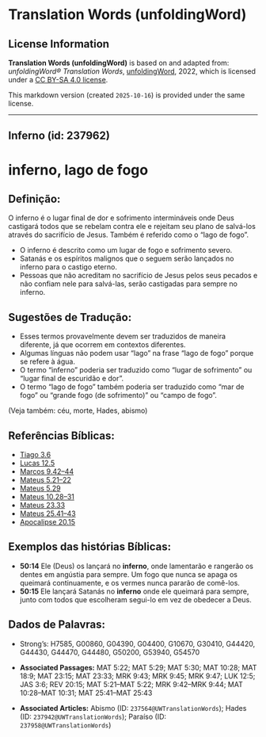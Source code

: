 # Translation Words (unfoldingWord)

## License Information

**Translation Words (unfoldingWord)** is based on and adapted from: _unfoldingWord® Translation Words_, [unfoldingWord](https://unfoldingword.org/utw), 2022, which is licensed under a [CC BY-SA 4.0 license](https://creativecommons.org/licenses/by-sa/4.0/legalcode.en).

This markdown version (created `2025-10-16`) is provided under the same license.



--------------------------------

## Inferno (id: 237962)

inferno, lago de fogo
=====================

Definição:
----------

O inferno é o lugar final de dor e sofrimento intermináveis onde Deus castigará todos que se rebelam contra ele e rejeitam seu plano de salvá\-los através do sacrifício de Jesus. Também é referido como o “lago de fogo”.

* O inferno é descrito como um lugar de fogo e sofrimento severo.
* Satanás e os espíritos malignos que o seguem serão lançados no inferno para o castigo eterno.
* Pessoas que não acreditam no sacrifício de Jesus pelos seus pecados e não confiam nele para salvá\-las, serão castigadas para sempre no inferno.

Sugestões de Tradução:
----------------------

* Esses termos provavelmente devem ser traduzidos de maneira diferente, já que ocorrem em contextos diferentes.
* Algumas línguas não podem usar “lago” na frase “lago de fogo” porque se refere à água.
* O termo “inferno” poderia ser traduzido como “lugar de sofrimento” ou “lugar final de escuridão e dor”.
* O termo “lago de fogo” também poderia ser traduzido como “mar de fogo” ou “grande fogo (de sofrimento)” ou “campo de fogo”.

(Veja também: céu, morte, Hades, abismo)

Referências Bíblicas:
---------------------

* [Tiago 3\.6](https://ref.ly/Jas3:6)
* [Lucas 12\.5](https://ref.ly/Luke12:5)
* [Marcos 9\.42–44](https://ref.ly/Mark9:42-Mark9:44)
* [Mateus 5\.21–22](https://ref.ly/Matt5:21-Matt5:22)
* [Mateus 5\.29](https://ref.ly/Matt5:29)
* [Mateus 10\.28–31](https://ref.ly/Matt10:28-Matt10:31)
* [Mateus 23\.33](https://ref.ly/Matt23:33)
* [Mateus 25\.41–43](https://ref.ly/Matt25:41-Matt25:43)
* [Apocalipse 20\.15](https://ref.ly/Rev20:15)

Exemplos das histórias Bíblicas:
--------------------------------

* **50:14** Ele (Deus) os lançará no **inferno**, onde lamentarão e rangerão os dentes em angústia para sempre. Um fogo que nunca se apaga os queimará continuamente, e os vermes nunca pararão de comê\-los.
* **50:15** Ele lançará Satanás no **inferno** onde ele queimará para sempre, junto com todos que escolheram segui\-lo em vez de obedecer a Deus.

Dados de Palavras:
------------------

* Strong’s: H7585, G00860, G04390, G04400, G10670, G30410, G44420, G44430, G44470, G44480, G50200, G53940, G54570

* **Associated Passages:** MAT 5:22; MAT 5:29; MAT 5:30; MAT 10:28; MAT 18:9; MAT 23:15; MAT 23:33; MRK 9:43; MRK 9:45; MRK 9:47; LUK 12:5; JAS 3:6; REV 20:15; MAT 5:21–MAT 5:22; MRK 9:42–MRK 9:44; MAT 10:28–MAT 10:31; MAT 25:41–MAT 25:43
* **Associated Articles:** Abismo (ID: `237564@UWTranslationWords`); Hades (ID: `237942@UWTranslationWords`); Paraíso (ID: `237958@UWTranslationWords`)


